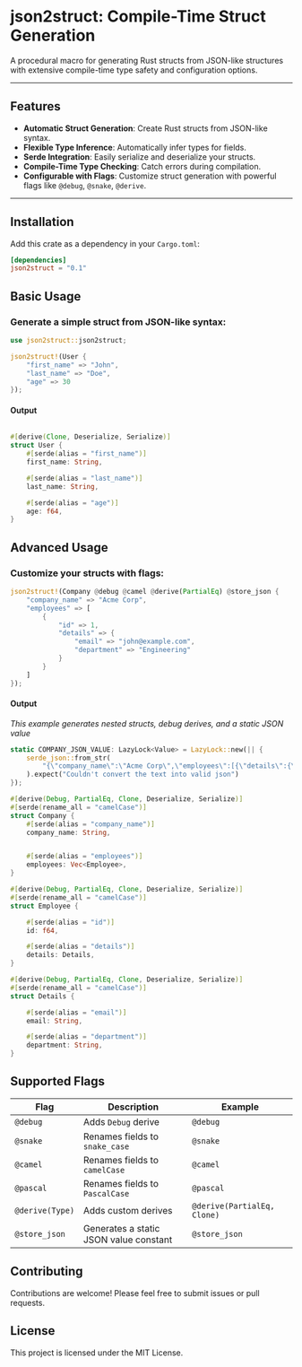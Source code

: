 # json2struct: Compile-Time Struct Generation

A procedural macro for generating Rust structs from JSON-like structures with extensive compile-time type safety and configuration options.

---

## Features

- **Automatic Struct Generation**: Create Rust structs from JSON-like syntax.
- **Flexible Type Inference**: Automatically infer types for fields.
- **Serde Integration**: Easily serialize and deserialize your structs.
- **Compile-Time Type Checking**: Catch errors during compilation.
- **Configurable with Flags**: Customize struct generation with powerful flags like `@debug`, `@snake`, `@derive`.

---

## Installation

Add this crate as a dependency in your `Cargo.toml`:

```toml
[dependencies]
json2struct = "0.1"
```

## Basic Usage

### Generate a simple struct from JSON-like syntax:

```rust
use json2struct::json2struct;

json2struct!(User {
    "first_name" => "John",
    "last_name" => "Doe",
    "age" => 30
});
```

#### Output

```rust

#[derive(Clone, Deserialize, Serialize)]
struct User {
    #[serde(alias = "first_name")]
    first_name: String,

    #[serde(alias = "last_name")]
    last_name: String,

    #[serde(alias = "age")]
    age: f64,
}
```

## Advanced Usage

### Customize your structs with flags:

```rust
json2struct!(Company @debug @camel @derive(PartialEq) @store_json {
    "company_name" => "Acme Corp",
    "employees" => [
        {
            "id" => 1,
            "details" => {
                "email" => "john@example.com",
                "department" => "Engineering"
            }
        }
    ]
});
```

#### Output

*This example generates nested structs, debug derives, and a static JSON value*

```rust
static COMPANY_JSON_VALUE: LazyLock<Value> = LazyLock::new(|| {
    serde_json::from_str(
        "{\"company_name\":\"Acme Corp\",\"employees\":[{\"details\":{\"department\":\"Engineering\",\"email\":\"john@example.com\"},\"id\":1.0}]}"
    ).expect("Couldn't convert the text into valid json")
});

#[derive(Debug, PartialEq, Clone, Deserialize, Serialize)]
#[serde(rename_all = "camelCase")]
struct Company {
    #[serde(alias = "company_name")]
    company_name: String,


    #[serde(alias = "employees")]
    employees: Vec<Employee>,
}

#[derive(Debug, PartialEq, Clone, Deserialize, Serialize)]
#[serde(rename_all = "camelCase")]
struct Employee {

    #[serde(alias = "id")]
    id: f64,

    #[serde(alias = "details")]
    details: Details,
}

#[derive(Debug, PartialEq, Clone, Deserialize, Serialize)]
#[serde(rename_all = "camelCase")]
struct Details {

    #[serde(alias = "email")]
    email: String,

    #[serde(alias = "department")]
    department: String,
}
```

## Supported Flags

| Flag            | Description                                   | Example                       |
|-----------------|-----------------------------------------------|-------------------------------|
| `@debug`        | Adds `Debug` derive                           | `@debug`                      |
| `@snake`        | Renames fields to `snake_case`                | `@snake`                      |
| `@camel`        | Renames fields to `camelCase`                 | `@camel`                      |
| `@pascal`       | Renames fields to `PascalCase`                | `@pascal`                     |
| `@derive(Type)` | Adds custom derives                           | `@derive(PartialEq, Clone)`   |
| `@store_json`   | Generates a static JSON value constant        | `@store_json`                 |



## Contributing

Contributions are welcome! Please feel free to submit issues or pull requests.

## License

This project is licensed under the MIT License.

